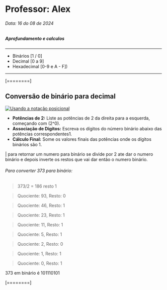 # Professor: Alex
######  Data: 16 do 08 de 2024
##### Aprofundamento e calculos 

------------
* Binários [1 / 0]
* Decimal [0 a 9]
* Hexadecimal [0-9 e A - F])
------------

[========]

## Conversão de binário para decimal

[![Usando a notação posicional](https://www.wikihow.com/images/thumb/a/ae/Convert-from-Binary-to-Decimal-Step-1-Version-6.jpg/v4-728px-Convert-from-Binary-to-Decimal-Step-1-Version-6.jpg "Usando a notação posicional")](https://www.wikihow.com/images/thumb/a/ae/Convert-from-Binary-to-Decimal-Step-1-Version-6.jpg/v4-728px-Convert-from-Binary-to-Decimal-Step-1-Version-6.jpg "Usando a notação posicional")

* **Potências de 2:** Liste as potências de 2 da direita para a esquerda, começando com (2^0).
* **Associação de Dígitos:** Escreva os dígitos do número binário abaixo das potências correspondentes1.
* **Cálculo Final:** Some os valores finais das potências onde os dígitos binários são 1.


| para retornar um numero para binário se divide por 2 ate dar o numero binário e depois inverte os restos que vai dar então o numero binário.

######  Para converter 373 para binário:
> 373/2 = 186 resto 1

>  Quociente: 93, Resto: 0

> Quociente: 46, Resto: 1

> Quociente: 23, Resto: 1

> Quociente: 11, Resto: 1
 
 > Quociente: 5, Resto: 1
 
 > Quociente: 2, Resto: 0
 
 > Quociente: 1, Resto: 1

> Quociente: 0, Resto: 1

373 em binário é 101110101

[========]







